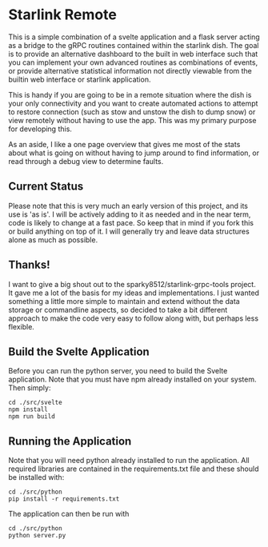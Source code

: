 # Starlink Remote

This is a simple combination of a svelte application and a flask server acting as a bridge to the gRPC routines
contained within the starlink dish.  The goal is to provide an alternative dashboard to the built in web interface
such that you can implement your own advanced routines as combinations of events, or provide alternative statistical
information not directly viewable from the builtin web interface or starlink application.

This is handy if you are going to be in a remote situation where the dish is your only connectivity and you want to
create automated actions to attempt to restore connection (such as stow and unstow the dish to dump snow) or view
remotely without having to use the app.  This was my primary purpose for developing this.

As an aside, I like a one page overview that gives me most of the stats about what is going on without having to
jump around to find information, or read through a debug view to determine faults.

## Current Status

Please note that this is very much an early version of this project, and its use is 'as is'.  I will be actively adding
to it as needed and in the near term, code is likely to change at a fast pace.  So keep that in mind if you fork this or
build anything on top of it.  I will generally try and leave data structures alone as much as possible.

## Thanks!

I want to give a big shout out to the sparky8512/starlink-grpc-tools project.  It gave me a lot of the basis for my
ideas and implementations.  I just wanted something a little more simple to maintain and extend without the data storage
or commandline aspects, so decided to take a bit different approach to make the code very easy to follow along with, but
perhaps less flexible.

## Build the Svelte Application

Before you can run the python server, you need to build the Svelte application.  Note that you must have npm already
installed on your system.  Then simply:

```
cd ./src/svelte
npm install
npm run build
```

## Running the Application

Note that you will need python already installed to run the application.  All required libraries are contained in the
requirements.txt file and these should be installed with:

```
cd ./src/python
pip install -r requirements.txt
```

The application can then be run with

```
cd ./src/python
python server.py
```